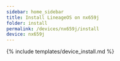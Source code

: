 ```yaml
---
sidebar: home_sidebar
title: Install LineageOS on nx659j
folder: install
permalink: /devices/nx659j/install
device: nx659j
---
```

{% include templates/device_install.md %}

